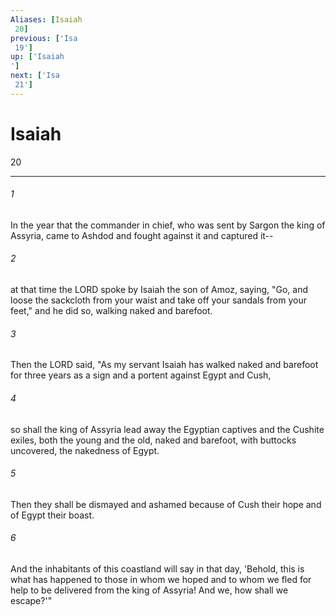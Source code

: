 ```yaml
---
Aliases: [Isaiah 20]
previous: ['Isa 19']
up: ['Isaiah']
next: ['Isa 21']
---
```

# Isaiah 20

***
 

###### 1 
In the year that the commander in chief, who was sent by Sargon the king of Assyria, came to Ashdod and fought against it and captured it--  

###### 2 
at that time the LORD spoke by Isaiah the son of Amoz, saying, "Go, and loose the sackcloth from your waist and take off your sandals from your feet," and he did so, walking naked and barefoot.  

###### 3 
Then the LORD said, "As my servant Isaiah has walked naked and barefoot for three years as a sign and a portent against Egypt and Cush,  

###### 4 
so shall the king of Assyria lead away the Egyptian captives and the Cushite exiles, both the young and the old, naked and barefoot, with buttocks uncovered, the nakedness of Egypt.  

###### 5 
Then they shall be dismayed and ashamed because of Cush their hope and of Egypt their boast.  

###### 6 
And the inhabitants of this coastland will say in that day, 'Behold, this is what has happened to those in whom we hoped and to whom we fled for help to be delivered from the king of Assyria! And we, how shall we escape?'"
